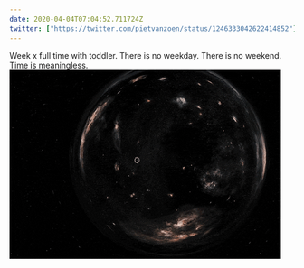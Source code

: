 ```yaml
---
date: 2020-04-04T07:04:52.711724Z
twitter: ["https://twitter.com/pietvanzoen/status/1246333042622414852"]
---
```

Week x full time with toddler. There is no weekday. There is no weekend. Time is meaningless. ![](/media/F0308B02-66AA-4DCD-BEC9-943410534E65.gif)
